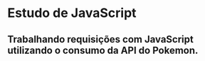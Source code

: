 # Estudo de JavaScript

## Trabalhando requisições com JavaScript utilizando o consumo da API do Pokemon.
